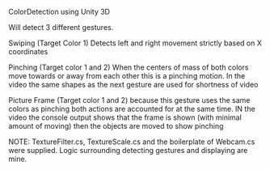 ColorDetection using Unity 3D

Will detect 3 different gestures. 

Swiping (Target Color 1) Detects left and right movement strictly based on X coordinates

Pinching (Target color 1 and 2) When the centers of mass of both colors move towards or away from each other this is a pinching motion. In the video the same shapes as the next gesture are used for shortness of video

Picture Frame (Target color 1 and 2) because this gesture uses the same colors as pinching both actions are accounted for at the same time. IN the video the console output shows that the frame is shown (with minimal amount of moving) then the objects are moved to show pinching

NOTE: TextureFilter.cs, TextureScale.cs and the boilerplate of Webcam.cs were supplied. Logic surrounding detecting gestures and displaying are mine.